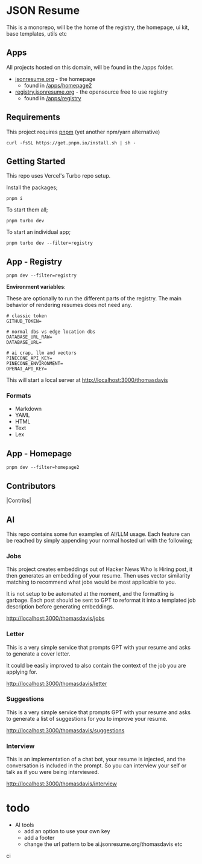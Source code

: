 # JSON Resume

This is a monorepo, will be the home of the registry, the homepage, ui kit, base templates, utils etc

## Apps

All projects hosted on this domain, will be found in the /apps folder.

- [jsonresume.org](https://jsonresume.org) - the homepage
  - found in [/apps/homepage2](https://github.com/jsonresume/jsonresume.org/tree/master/apps/homepage2)
- [registry.jsonresume.org](https://registry.jsonresume.org) - the opensource free to use registry
  - found in [/apps/registry](https://github.com/jsonresume/jsonresume.org/tree/master/apps/registry)

## Requirements

This project requires [pnpm](https://pnpm.io/installation) (yet another npm/yarn alternative)

```
curl -fsSL https://get.pnpm.io/install.sh | sh -
```

## Getting Started

This repo uses Vercel's Turbo repo setup.

Install the packages;

```
pnpm i
```

To start them all;

```
pnpm turbo dev
```

To start an individual app;

```
pnpm turbo dev --filter=registry
```

## App - Registry

```
pnpm dev --filter=registry
```

**Environment variables**:

These are optionally to run the different parts of the registry. The main behavior of rendering resumes does not need any.

```
# classic token
GITHUB_TOKEN=

# normal dbs vs edge location dbs
DATABASE_URL_RAW=
DATABASE_URL=

# ai crap, llm and vectors
PINECONE_API_KEY=
PINECONE_ENVIRONMENT=
OPENAI_API_KEY=
```

This will start a local server at [http://localhost:3000/thomasdavis](http://localhost:3000/thomasdavis)

### Formats

- Markdown
- YAML
- HTML
- Text
- Lex

## App - Homepage

```
pnpm dev --filter=homepage2
```

## Contributors

|Contribs|

## AI

This repo contains some fun examples of AI/LLM usage. Each feature can be reached by simply appending your normal hosted url with the following;

### Jobs

This project creates embeddings out of Hacker News Who Is Hiring post, it then generates an embedding of your resume. Then uses vector similarity matching to recommend what jobs would be most applicable to you.

It is not setup to be automated at the moment, and the formatting is garbage. Each post should be sent to GPT to reformat it into a templated job description before generating embeddings.

[http://localhost:3000/thomasdavis/jobs](http://localhost:3000/thomasdavis/jobs)

### Letter

This is a very simple service that prompts GPT with your resume and asks to generate a cover letter.

It could be easily improved to also contain the context of the job you are applying for.

[http://localhost:3000/thomasdavis/letter](http://localhost:3000/thomasdavis/letter)

### Suggestions

This is a very simple service that prompts GPT with your resume and asks to generate a list of suggestions for you to improve your resume.

[http://localhost:3000/thomasdavis/suggestions](http://localhost:3000/thomasdavis/suggestions)

### Interview

This is an implementation of a chat bot, your resume is injected, and the conversation is included in the prompt. So you can interview your self or talk as if you were being interviewed.

[http://localhost:3000/thomasdavis/interview](http://localhost:3000/thomasdavis/interview)

# todo

- AI tools
  - add an option to use your own key
  - add a footer
  - change the url pattern to be ai.jsonresume.org/thomasdavis etc

ci
